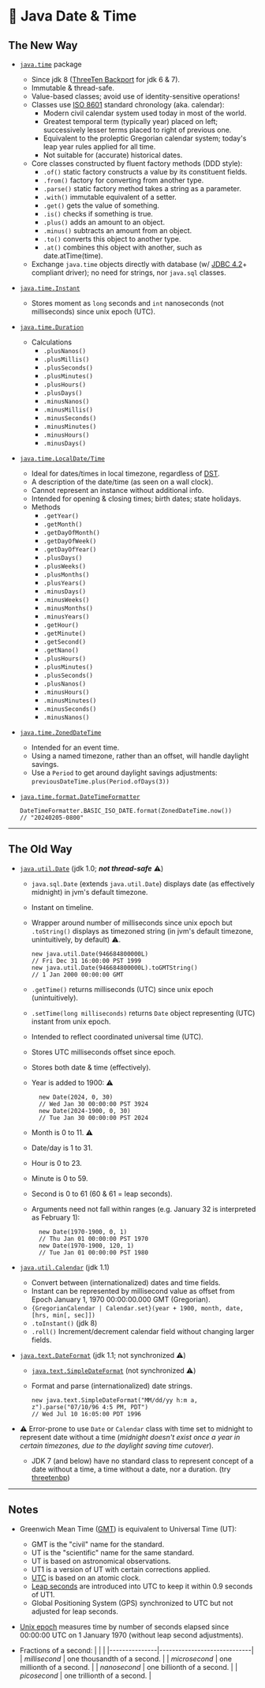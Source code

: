 📆 Java Date & Time
===================

The New Way
-----------

* [`java.time`](https://docs.oracle.com/javase/8/docs/api/java/time/package-summary.html) package
    - Since jdk 8 ([ThreeTen Backport](https://www.threeten.org/threetenbp/) for jdk 6 & 7).
    - Immutable & thread-safe.
    - Value-based classes; avoid use of identity-sensitive operations!
    - Classes use [ISO 8601](https://en.wikipedia.org/wiki/ISO_8601) standard chronology (aka. calendar):
        - Modern civil calendar system used today in most of the world.
        - Greatest temporal term (typically year) placed on left; successively lesser terms placed to right of previous one.
        - Equivalent to the proleptic Gregorian calendar system; today's leap year rules applied for all time.
        - Not suitable for (accurate) historical dates.
    - Core classes constructed by fluent factory methods (DDD style):
        - `.of()` static factory constructs a value by its constituent fields.
        - `.from()` factory for converting from another type.
        - `.parse()` static factory method takes a string as a parameter.
        - `.with()` immutable equivalent of a setter.
        - `.get()` gets the value of something.
        - `.is()` checks if something is true.
        - `.plus()` adds an amount to an object.
        - `.minus()` subtracts an amount from an object.
        - `.to()` converts this object to another type.
        - `.at()` combines this object with another, such as date.atTime(time).
    - Exchange `java.time` objects directly with database (w/ [JDBC 4.2](https://download.oracle.com/otn-pub/jcp/jdbc-4_2-mrel2-eval-spec/jdbc4.2-fr-spec.pdf)+ compliant driver); no need for strings, nor `java.sql` classes.


* [`java.time.Instant`](https://docs.oracle.com/javase/8/docs/api/java/time/Instant.html)
    - Stores moment as `long` seconds and `int` nanoseconds (not milliseconds) since unix epoch (UTC).


* [`java.time.Duration`](https://docs.oracle.com/javase/8/docs/api/java/time/Duration.html)
    - Calculations
        - `.plusNanos()`
        - `.plusMillis()`
        - `.plusSeconds()`
        - `.plusMinutes()`
        - `.plusHours()`
        - `.plusDays()`
        - `.minusNanos()`
        - `.minusMillis()`
        - `.minusSeconds()`
        - `.minusMinutes()`
        - `.minusHours()`
        - `.minusDays()`


* [`java.time.LocalDate/Time`](https://docs.oracle.com/javase/8/docs/api/java/time/LocalDateTime.html)
    - Ideal for dates/times in local timezone, regardless of [DST](https://en.wikipedia.org/wiki/Daylight_saving_time).
    - A description of the date/time (as seen on a wall clock).
    - Cannot represent an instance without additional info.
    - Intended for opening & closing times; birth dates; state holidays.
    - Methods
        - `.getYear()`
        - `.getMonth()`
        - `.getDayOfMonth()`
        - `.getDayOfWeek()`
        - `.getDayOfYear()`
        - `.plusDays()`
        - `.plusWeeks()`
        - `.plusMonths()`
        - `.plusYears()`
        - `.minusDays()`
        - `.minusWeeks()`
        - `.minusMonths()`
        - `.minusYears()`
        - `.getHour()`
        - `.getMinute()`
        - `.getSecond()`
        - `.getNano()`
        - `.plusHours()`
        - `.plusMinutes()`
        - `.plusSeconds()`
        - `.plusNanos()`
        - `.minusHours()`
        - `.minusMinutes()`
        - `.minusSeconds()`
        - `.minusNanos()`


* [`java.time.ZonedDateTime`](https://docs.oracle.com/javase/8/docs/api/java/time/ZonedDateTime.html)
    - Intended for an event time.
    - Using a named timezone, rather than an offset, will handle daylight savings.
    - Use a `Period` to get around daylight savings adjustments:
        `previousDateTime.plus(Period.ofDays(3))`


* [`java.time.format.DateTimeFormatter`](https://docs.oracle.com/javase/8/docs/api/java/time/format/DateTimeFormatter.html)

      DateTimeFormatter.BASIC_ISO_DATE.format(ZonedDateTime.now())
      // "20240205-0800"


---

The Old Way
-----------

* [`java.util.Date`](https://docs.oracle.com/javase/8/docs/api/java/util/Date.html) (jdk 1.0; ***not thread-safe*** ⚠️)
    - `java.sql.Date` (extends `java.util.Date`) displays date (as effectively midnight) in jvm's default timezone.
    - Instant on timeline.
    - Wrapper around number of milliseconds since unix epoch but `.toString()` displays as timezoned string (in jvm's default timezone, unintuitively, by default) ⚠️.

          new java.util.Date(946684800000L)
          // Fri Dec 31 16:00:00 PST 1999
          new java.util.Date(946684800000L).toGMTString()
          // 1 Jan 2000 00:00:00 GMT
    - `.getTime()` returns milliseconds (UTC) since unix epoch (unintuitively).
    - `.setTime(long milliseconds)` returns `Date` object representing (UTC) instant from unix epoch.
    - Intended to reflect coordinated universal time (UTC).
    - Stores UTC milliseconds offset since epoch.
    - Stores both date & time (effectively).
    - Year is added to 1900: ⚠️

            new Date(2024, 0, 30)
            // Wed Jan 30 00:00:00 PST 3924
            new Date(2024-1900, 0, 30)
            // Tue Jan 30 00:00:00 PST 2024
    - Month is 0 to 11. ⚠️
    - Date/day is 1 to 31.
    - Hour is 0 to 23.
    - Minute is 0 to 59.
    - Second is 0 to 61 (60 & 61 = leap seconds).
    - Arguments need not fall within ranges (e.g. January 32 is interpreted as February 1):

            new Date(1970-1900, 0, 1)
            // Thu Jan 01 00:00:00 PST 1970
            new Date(1970-1900, 120, 1)
            // Tue Jan 01 00:00:00 PST 1980


* [`java.util.Calendar`](https://docs.oracle.com/javase/8/docs/api/java/util/Calendar.html) (jdk 1.1)
    - Convert between (internationalized) dates and time fields.
    - Instant can be represented by millisecond value as offset from Epoch January 1, 1970 00:00:00.000 GMT (Gregorian).
    - `{GregorianCalendar | Calendar.set}(year + 1900, month, date, [hrs, min[, sec]])`
    - `.toInstant()`  (jdk 8)
    - `.roll()`  Increment/decrement calendar field without changing larger fields.


* [`java.text.DateFormat`](https://docs.oracle.com/javase/8/docs/api/java/text/DateFormat.html) (jdk 1.1; not synchronized ⚠️)
    - [`java.text.SimpleDateFormat`](https://docs.oracle.com/javase/8/docs/api/java/text/SimpleDateFormat.html) (not synchronized ⚠️)
    - Format and parse (internationalized) date strings.

          new java.text.SimpleDateFormat("MM/dd/yy h:m a, z").parse("07/10/96 4:5 PM, PDT")
          // Wed Jul 10 16:05:00 PDT 1996

* ⚠️ Error-prone to use `Date` or `Calendar` class with time set to midnight to represent date without a time (_midnight doesn't exist once a year in certain timezones, due to the daylight saving time cutover_).
    - JDK 7 (and below) have no standard class to represent concept of a date without a time, a time without a date, nor a duration. (try [threetenbp](https://www.threeten.org/threetenbp/))


---

Notes
-----

* Greenwich Mean Time ([GMT](https://en.wikipedia.org/wiki/Greenwich_Mean_Time)) is equivalent to Universal Time (UT):
    - GMT is the "civil" name for the standard.
    - UT is the "scientific" name for the same standard.
    - UT is based on astronomical observations.
    - UT1 is a version of UT with certain corrections applied.
    - [UTC](https://en.wikipedia.org/wiki/Coordinated_Universal_Time) is based on an atomic clock.
    - [Leap seconds](https://en.wikipedia.org/wiki/Leap_second) are introduced into UTC to keep it within 0.9 seconds of UT1.
    - Global Positioning System (GPS) synchronized to UTC but not adjusted for leap seconds.

* [Unix epoch](https://en.wikipedia.org/wiki/Unix_time) measures time by number of seconds elapsed since 00:00:00 UTC on 1 January 1970 (without leap second adjustments).

* Fractions of a second:
    |               |                             |
    |---------------|-----------------------------|
    | _millisecond_ | one thousandth of a second. |
    | _microsecond_ | one millionth of a second.  |
    | _nanosecond_  | one billionth of a second.  |
    | _picosecond_  | one trillionth of a second. |
